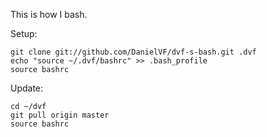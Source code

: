 This is how I bash.

Setup:

    git clone git://github.com/DanielVF/dvf-s-bash.git .dvf
    echo "source ~/.dvf/bashrc" >> .bash_profile
    source bashrc

Update:

    cd ~/dvf
    git pull origin master
    source bashrc

